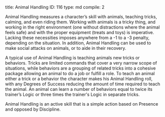 title:          Animal Handling
ID:             116
type:           md
compile:        2


Animal Handling measures a character’s skill with animals, teaching tricks, calming, and even riding them. Working with animals is a tricky thing, and working in the right environment (one without distractions where the animal feels safe) and with the proper equipment (treats and toys) is imperative. Lacking these necessities imposes anywhere from a -1 to a -3 penalty, depending on the situation. In addition, Animal Handling can be used to make social attacks on animals, or to aide in their recovery.

A typical use of Animal Handling is teaching animals new tricks or behaviors. Tricks are limited commands that cover a very narrow scope of situations, while behaviors are a grouping of related tricks into a cohesive package allowing an animal to do a job or fulfill a role. To teach an animal either a trick or a behavior the character makes his Animal Handling roll, with any Degrees of Success reducing the amount of time required to teach the animal. An animal can learn a number of behaviors equal to twice its trainer’s Logic or three times the trainer's Logic in separate tricks.

Animal Handling is an active skill that is a simple action based on Presence and opposed by Discipline.
